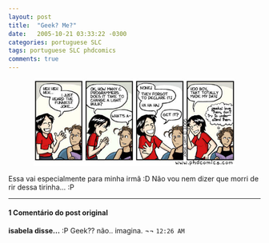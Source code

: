```yaml
---
layout: post
title:  "Geek? Me?"
date:   2005-10-21 03:33:22 -0300
categories: portuguese SLC
tags: portuguese SLC phdcomics
comments: true
---
```


<center><img class="image post-image" src="/images/phdjoke.jpg" width="80%"></center>

Essa vai especialmente para minha irmã :D Não vou nem dizer que morri de rir dessa tirinha... :P

---

#### 1 Comentário do post original

**isabela disse...**
:P
Geek?? não.. imagina. ¬¬  `12:26 AM`  